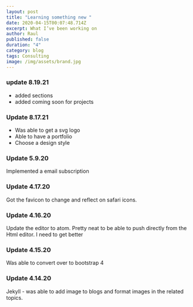 ```yaml
---
layout: post
title: "Learning something new "
date: 2020-04-15T00:07:48.714Z
excerpt: What I’ve been working on
author: Raul
published: false
duration: "4"
category: blog
tags: Consulting
image: /img/assets/brand.jpg
---
```

### update 8.19.21

* added sections
* added coming soon for projects

### Update 8.17.21

* Was able to get a svg logo
* Able to have a portfolio
* Choose a design style

### Update 5.9.20

Implemented a email subscription

### Update 4.17.20

Got the favicon to change and reflect on safari icons.

### Update 4.16.20

Update the editor to atom. Pretty neat to be able to push directly from the Html editor. I need to get better

### Update 4.15.20

Was able to convert over to bootstrap 4

### Update 4.14.20

Jekyll - was able to add image to blogs and format images in the related topics.
